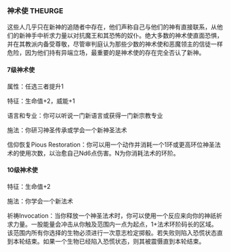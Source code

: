 ### 神术使	THEURGE

​		这些人几乎只在新神的追随者中存在，他们声称自己与他们的神有直接联系，从他们的新神手中祈求力量以对抗魔王和其恐怖的奴仆。绝大多数的神术使直面恐惧，并在其教派内备受尊敬，尽管审判庭认为那些少数的神术使和恶魔领主的信徒一样危险，因为他们持有异端立场，最重要的是神术使的存在完全否认了新神。

#### 7级神术使

属性：任选三者提升1

特征：生命值+2，威能+1

语言和专业：你可以听说一门新语言或获得一门新宗教专业

施法：你研习神圣传承或学会一个新神圣法术

信仰恢复Pious Restoration：你可以用一个动作并消耗一个1环或更高环位神圣法术的使用次数，以治愈自己Nd6点伤害。N为你消耗法术的环阶。

#### 10级神术使

特征：生命值+2

施法：你学会一个新法术

祈祷Invocation：当你释放一个神圣法术时，你可以使用一个反应来向你的神祇祈求力量。一股能量会冲击从你触及范围内一点为起点，1+法术环阶码长的区域。该范围内所有你选择的生物必须进行一次意志检定掷骰。若失败则陷入恐慌状态直到本轮结束。如果一个生物已经陷入恐慌状态，则其被震慑直到本轮结束。